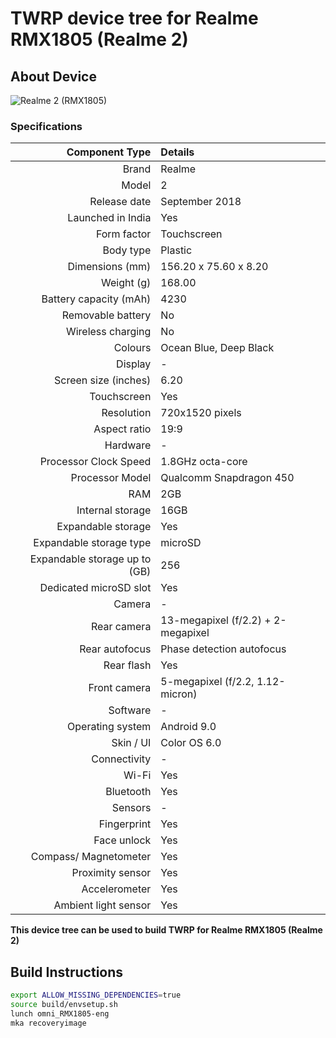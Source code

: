 # TWRP device tree for Realme RMX1805 (Realme 2)

## About Device

![Realme 2 (RMX1805)](https://encrypted-tbn2.gstatic.com/shopping?q=tbn:ANd9GcQ84z5NSprlGxWTZ-t0DsJ2lLABROWAvJ8WEe1pfeop25kodMTtqFMwBpareQMHqY4Y9hRhhvdDxulSeqlcED9PLEDWD81snQ&usqp=CAc)

### Specifications


Component Type | Details
--------------:|:-------
Brand | Realme
Model | 2
Release date | September 2018
Launched in India | Yes
Form factor | Touchscreen
Body type | Plastic
Dimensions (mm) | 156.20 x 75.60 x 8.20
Weight (g) | 168.00
Battery capacity (mAh) | 4230
Removable battery | No
Wireless charging | No
Colours | Ocean Blue, Deep Black
Display | -
Screen size (inches) | 6.20
Touchscreen | Yes
Resolution | 720x1520 pixels
Aspect ratio | 19:9
Hardware | -
Processor Clock Speed | 1.8GHz octa-core
Processor Model | Qualcomm Snapdragon 450
RAM | 2GB
Internal storage | 16GB
Expandable storage | Yes
Expandable storage type | microSD
Expandable storage up to (GB) | 256
Dedicated microSD slot | Yes
Camera | -
Rear camera | 13-megapixel (f/2.2) + 2-megapixel
Rear autofocus | Phase detection autofocus
Rear flash | Yes
Front camera | 5-megapixel (f/2.2, 1.12-micron)
Software | -
Operating system | Android 9.0
Skin / UI | Color OS 6.0
Connectivity | -
Wi-Fi | Yes
Bluetooth | Yes
Sensors | -
Fingerprint | Yes
Face unlock | Yes
Compass/ Magnetometer | Yes
Proximity sensor | Yes
Accelerometer | Yes
Ambient light sensor | Yes

**This device tree can be used to build TWRP for Realme RMX1805 (Realme 2)**

## Build Instructions
```sh
export ALLOW_MISSING_DEPENDENCIES=true
source build/envsetup.sh
lunch omni_RMX1805-eng
mka recoveryimage
```
